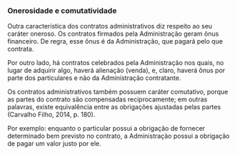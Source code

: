 ### Onerosidade e comutatividade
Outra característica dos contratos administrativos diz respeito ao seu caráter oneroso. Os contratos firmados pela
Administração geram ônus financeiro. De regra, esse ônus é da Administração, que pagará pelo que contrata.

Por outro lado, há contratos celebrados pela Administração nos quais, no lugar de adquirir algo, haverá alienação
(venda), e, claro, haverá ônus por parte dos particulares e não da Administração contratante.

Os contratos administrativos também possuem caráter comutativo, porque as partes do contrato são
compensadas reciprocamente; em outras palavras, existe equivalência entre as obrigações ajustadas pelas partes
(Carvalho Filho, 2014, p. 180).

Por exemplo: enquanto o particular possui a obrigação de fornecer determinado bem previsto no contrato, a
Administração possui a obrigação de pagar um valor justo por ele.
